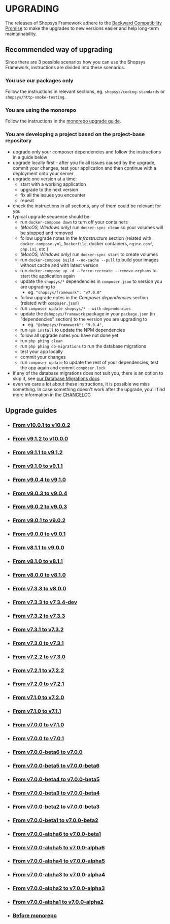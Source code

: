 # UPGRADING
The releases of Shopsys Framework adhere to the [Backward Compatibility Promise](https://docs.shopsys.com/en/latest/contributing/backward-compatibility-promise/) to make the upgrades to new versions easier and help long-term maintainability.

## Recommended way of upgrading
Since there are 3 possible scenarios how you can use the Shopsys Framework, instructions are divided into these scenarios.

### You use our packages only
Follow the instructions in relevant sections, eg. `shopsys/coding-standards` or `shopsys/http-smoke-testing`.

### You are using the monorepo
Follow the instructions in the [monorepo upgrade guide](upgrade/upgrading-monorepo.md).

### You are developing a project based on the project-base repository
* upgrade only your composer dependencies and follow the instructions in a guide below
* upgrade locally first - after you fix all issues caused by the upgrade, commit your changes, test your application and then continue with a deployment onto your server
* upgrade one version at a time:
    * start with a working application
    * upgrade to the next version
    * fix all the issues you encounter
    * repeat
* check the instructions in all sections, any of them could be relevant for you
* typical upgrade sequence should be:
    * run `docker-compose down` to turn off your containers
    * *(MacOS, Windows only)* run `docker-sync clean` so your volumes will be stopped and removed
    * follow upgrade notes in the *Infrastructure* section (related with `docker-compose.yml`, `Dockerfile`, docker containers, `nginx.conf`, `php.ini`, etc.)
    * *(MacOS, Windows only)* run `docker-sync start` to create volumes  
    * run `docker-compose build --no-cache --pull` to build your images without cache and with latest version
    * run `docker-compose up -d --force-recreate --remove-orphans` to start the application again
    * update the `shopsys/*` dependencies in `composer.json` to version you are upgrading to
        * eg. `"shopsys/framework": "v7.0.0"`
    * follow upgrade notes in the *Composer dependencies* section (related with `composer.json`)
    * run `composer update shopsys/* --with-dependencies`
    * update the `@shopsys/framework` package in your `package.json` (in "dependencies" section) to the version you are upgrading to
        * eg. `"@shopsys/framework": "9.0.4",`
    * run `npm install` to update the NPM dependencies
    * follow all upgrade notes you have not done yet
    * run `php phing clean`
    * run `php phing db-migrations` to run the database migrations
    * test your app locally
    * commit your changes
    * run `composer update` to update the rest of your dependencies, test the app again and commit `composer.lock`
* if any of the database migrations does not suit you, there is an option to skip it, see [our Database Migrations docs](https://docs.shopsys.com/en/latest/introduction/database-migrations/#reordering-and-skipping-migrations)
* even we care a lot about these instructions, it is possible we miss something. In case something doesn't work after the upgrade, you'll find more information in the [CHANGELOG](CHANGELOG.md)

## Upgrade guides
* ### [From v10.0.1 to v10.0.2](/upgrade/UPGRADE-v10.0.2.md)
* ### [From v9.1.2 to v10.0.0](/upgrade/UPGRADE-v10.0.0.md)
* ### [From v9.1.1 to v9.1.2](/upgrade/UPGRADE-v9.1.2.md)
* ### [From v9.1.0 to v9.1.1](/upgrade/UPGRADE-v9.1.1.md)
* ### [From v9.0.4 to v9.1.0](/upgrade/UPGRADE-v9.1.0.md)
* ### [From v9.0.3 to v9.0.4](/upgrade/UPGRADE-v9.0.4.md)
* ### [From v9.0.2 to v9.0.3](/upgrade/UPGRADE-v9.0.3.md)
* ### [From v9.0.1 to v9.0.2](/upgrade/UPGRADE-v9.0.2.md)
* ### [From v9.0.0 to v9.0.1](/upgrade/UPGRADE-v9.0.1.md)
* ### [From v8.1.1 to v9.0.0](/upgrade/UPGRADE-v9.0.0.md)
* ### [From v8.1.0 to v8.1.1](/upgrade/UPGRADE-v8.1.1.md)
* ### [From v8.0.0 to v8.1.0](/upgrade/UPGRADE-v8.1.0.md)
* ### [From v7.3.3 to v8.0.0](upgrade/UPGRADE-v8.0.0.md)
* ### [From v7.3.3 to v7.3.4-dev](upgrade/UPGRADE-v7.3.4-dev.md)
* ### [From v7.3.2 to v7.3.3](upgrade/UPGRADE-v7.3.3.md)
* ### [From v7.3.1 to v7.3.2](upgrade/UPGRADE-v7.3.2.md)
* ### [From v7.3.0 to v7.3.1](upgrade/UPGRADE-v7.3.1.md)
* ### [From v7.2.2 to v7.3.0](upgrade/UPGRADE-v7.3.0.md)
* ### [From v7.2.1 to v7.2.2](upgrade/UPGRADE-v7.2.2.md)
* ### [From v7.2.0 to v7.2.1](upgrade/UPGRADE-v7.2.1.md)
* ### [From v7.1.0 to v7.2.0](upgrade/UPGRADE-v7.2.0.md)
* ### [From v7.1.0 to v7.1.1](upgrade/UPGRADE-v7.1.1.md)
* ### [From v7.0.0 to v7.1.0](upgrade/UPGRADE-v7.1.0.md)
* ### [From v7.0.0 to v7.0.1](upgrade/UPGRADE-v7.0.1.md)
* ### [From v7.0.0-beta6 to v7.0.0](upgrade/UPGRADE-v7.0.0.md)
* ### [From v7.0.0-beta5 to v7.0.0-beta6](upgrade/UPGRADE-v7.0.0-beta6.md)
* ### [From v7.0.0-beta4 to v7.0.0-beta5](upgrade/UPGRADE-v7.0.0-beta5.md)
* ### [From v7.0.0-beta3 to v7.0.0-beta4](upgrade/UPGRADE-v7.0.0-beta4.md)
* ### [From v7.0.0-beta2 to v7.0.0-beta3](upgrade/UPGRADE-v7.0.0-beta3.md)
* ### [From v7.0.0-beta1 to v7.0.0-beta2](upgrade/UPGRADE-v7.0.0-beta2.md)
* ### [From v7.0.0-alpha6 to v7.0.0-beta1](upgrade/UPGRADE-v7.0.0-beta1.md)
* ### [From v7.0.0-alpha5 to v7.0.0-alpha6](upgrade/UPGRADE-v7.0.0-alpha6.md)
* ### [From v7.0.0-alpha4 to v7.0.0-alpha5](upgrade/UPGRADE-v7.0.0-alpha5.md)
* ### [From v7.0.0-alpha3 to v7.0.0-alpha4](upgrade/UPGRADE-v7.0.0-alpha4.md)
* ### [From v7.0.0-alpha2 to v7.0.0-alpha3](upgrade/UPGRADE-v7.0.0-alpha3.md)
* ### [From v7.0.0-alpha1 to v7.0.0-alpha2](upgrade/UPGRADE-v7.0.0-alpha2.md)
* ### [Before monorepo](upgrade/before-monorepo.md)
